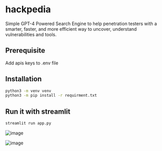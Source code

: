 # hackpedia
Simple GPT-4 Powered Search Engine to help penetration testers with a smarter, faster, and more efficient way to uncover, understand vulnerabilities and tools.

## Prerequisite
Add apis keys to .env file
## Installation
```bash
python3 -m venv venv
python3 -m pip install -r requirment.txt
```
## Run it with streamlit
```bash
streamlit run app.py
```

![image](https://github.com/abdulr7mann/hackpedia/assets/51442494/b1c6e712-f64b-4351-a672-21cb05cf0bb1)

![image](https://github.com/abdulr7mann/hackpedia/assets/51442494/9f89d68b-47ab-4a5a-995b-bf829adca95d)

